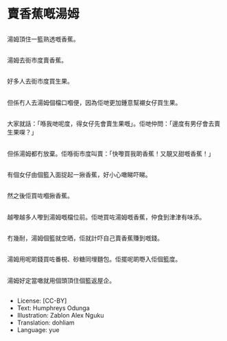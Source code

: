 # 賣香蕉嘅湯姆

##
湯姆頂住一籃熟透嘅香蕉。

##
湯姆去街市度賣香蕉。

##
好多人去街市度買生果。

##
但係冇人去湯姆個檔口嗰便，因為佢哋更加鍾意幫襯女仔買生果。

##
大家就話：「喺我哋呢度，得女仔先會賣生果嘅」。佢哋仲問：「邊度有男仔會去賣生果㗎？」

##
但係湯姆都冇放棄。佢喺街市度叫賣：「快嚟買我啲香蕉！又靚又甜嘅香蕉！」

##
有個女仔由個籃入面捉起一揪香蕉，好小心噉睇吓睇。

##
然之後佢買咗嗰揪香蕉。

##
越嚟越多人嚟到湯姆嘅檔位前。佢哋買咗湯姆嘅香蕉，仲食到津津有味添。

##
冇幾耐，湯姆個籃就空晒，佢就計吓自己賣香蕉賺到嘅錢。

##
湯姆用呢啲錢買咗番梘、砂糖同埋麵包。佢擺呢啲嘢入佢個籃度。

##
湯姆好定當噉就用個頭頂住個籃返屋企。

##
* License: [CC-BY]
* Text: Humphreys Odunga
* Illustration: Zablon Alex Nguku
* Translation: dohliam
* Language: yue
